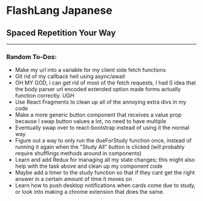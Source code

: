 # FlashLang Japanese
## Spaced Repetition Your Way
<hr />

### Random To-Dos:

* Make my url into a variable for my client side fetch functions
* Git rid of my callback hell using async/await
* OH MY GOD, i can get rid of most of the fetch requests, I had 0 idea that the body parser url encoded extended option made forms actually function correctly. UGH
* Use React Fragments to clean up all of the annoying extra divs in my code
* Make a more generic button component that receives a value prop because I swap button values a lot, no need to have multiple
* Eventually swap over to react-bootstrap instead of using it the normal way
* Figure out a way to only run the dueForStudy function once, instead of running it again when the "Study All" button is clicked (will probably require shufflings methods around in components)
* Learn and add Redux for managing all my state changes; this might also help with the task above and clean up my component code
* Maybe add a timer to the study function so that if they cant get the right answer in a certain amount of time it moves on
* Learn how to push desktop notifications when cards come due to study, or look into making a chrome extension that does the same.
